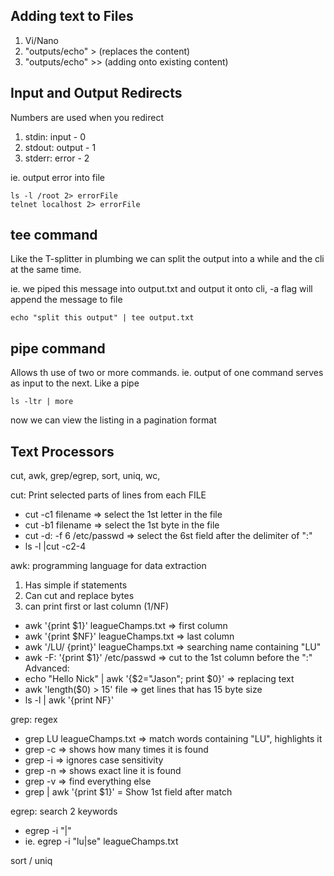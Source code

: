 ## Adding text to Files
1. Vi/Nano
2. "outputs/echo" > (replaces the content)
3. "outputs/echo" >> (adding onto existing content)

## Input and Output Redirects
Numbers are used when you redirect
1. stdin: input - 0
2. stdout: output - 1
3. stderr: error - 2

ie. output error into file
```
ls -l /root 2> errorFile
telnet localhost 2> errorFile 
```

## tee command
Like the T-splitter in plumbing we can split the output into a while and the cli at the same time.

ie. we piped this message into output.txt and output it onto cli, -a flag will append the message to file
```
echo "split this output" | tee output.txt
```

## pipe command
Allows th use of two or more commands. ie. output of one command serves as input to the next. Like a pipe
```
ls -ltr | more
```
now we can view the listing in a pagination format

## Text Processors
cut, awk, grep/egrep, sort, uniq, wc, 

cut: Print selected parts of lines from each FILE
- cut -c1 filename => select the 1st letter in the file
- cut -b1 filename => select the 1st byte  in the file
- cut -d: -f 6 /etc/passwd => select the 6st field after the delimiter of ":" 
- ls -l |cut -c2-4

awk: programming language for data extraction 
1. Has simple if statements
2. Can cut and replace bytes
3. can print first or last column ($1/$NF)

- awk '{print $1}' leagueChamps.txt => first column 
- awk '{print $NF}' leagueChamps.txt => last column 
- awk '/LU/ {print}' leagueChamps.txt => searching name containing "LU"
- awk -F: '{print $1}' /etc/passwd => cut to the 1st column before the ":"
Advanced:
- echo "Hello Nick" | awk '{$2="Jason"; print $0}' => replacing text
- awk 'length($0) > 15' file => get lines that has 15 byte size
- ls -l | awk '{print NF}' 

grep: regex
- grep LU leagueChamps.txt => match words containing "LU", highlights it
- grep -c <keyword> <filename> => shows how many times it is found
- grep -i <keyword> <filename> => ignores case sensitivity
- grep -n <keyword> <filename> => shows exact line it is found
- grep -v <keyword> <filename> => find everything else
- grep <keyword> <filename> | awk '{print $1}' = Show 1st field after match


egrep: search 2 keywords
- egrep -i "<keyword1>|<keyword2>" <filename> 
- ie. egrep -i "lu|se" leagueChamps.txt

sort / uniq

